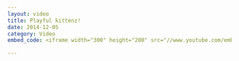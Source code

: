 ```yaml
---
layout: video
title: Playful kittenz!
date: 2014-12-05
category: Video
embed_code: <iframe width="300" height="200" src="//www.youtube.com/embed/zDUY0ESs8zU?list=PLrEnWoR732-DN561GnxXKMlocLMc4v4jL" frameborder="0" allowfullscreen></iframe>

---
```

